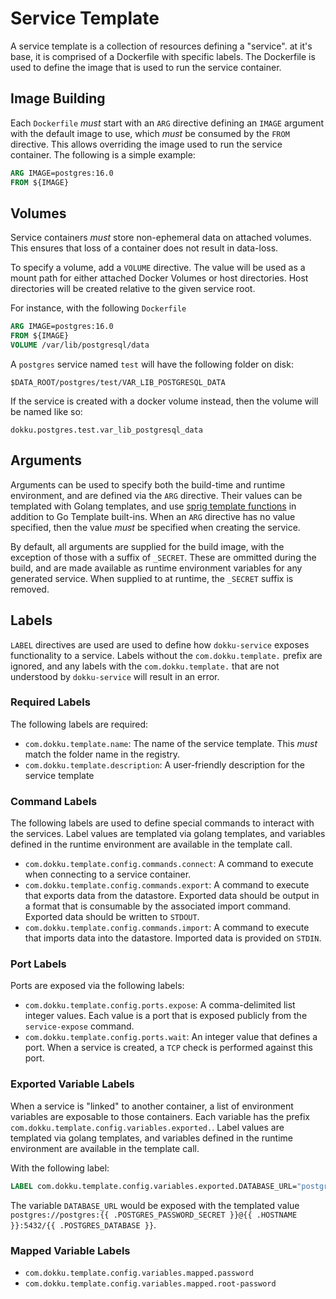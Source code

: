 # Service Template

A service template is a collection of resources defining a "service". at it's base, it is comprised of a Dockerfile with specific labels. The Dockerfile is used to define the image that is used to run the service container.

## Image Building

Each `Dockerfile` _must_ start with an `ARG` directive defining an `IMAGE` argument with the default image to use, which _must_ be consumed by the `FROM` directive. This allows overriding the image used to run the service container. The following is a simple example:

```Dockerfile
ARG IMAGE=postgres:16.0
FROM ${IMAGE}
```

## Volumes

Service containers _must_ store non-ephemeral data on attached volumes. This ensures that loss of a container does not result in data-loss.

To specify a volume, add a `VOLUME` directive. The value will be used as a mount path for either attached Docker Volumes or host directories. Host directories will be created relative to the given service root.

For instance, with the following `Dockerfile`

```Dockerfile
ARG IMAGE=postgres:16.0
FROM ${IMAGE}
VOLUME /var/lib/postgresql/data
```

A `postgres` service named `test` will have the following folder on disk:

```
$DATA_ROOT/postgres/test/VAR_LIB_POSTGRESQL_DATA
```

If the service is created with a docker volume instead, then the volume will be named like so:

```
dokku.postgres.test.var_lib_postgresql_data
```

## Arguments

Arguments can be used to specify both the build-time and runtime environment, and are defined via the `ARG` directive. Their values can be templated with Golang templates, and use [sprig template functions](https://masterminds.github.io/sprig/) in addition to Go Template built-ins. When an `ARG` directive has no value specified, then the value _must_ be specified when creating the service.

By default, all arguments are supplied for the build image, with the exception of those with a suffix of `_SECRET`. These are ommitted during the build, and are made available as runtime environment variables for any generated service. When supplied to at runtime, the `_SECRET` suffix is removed.

## Labels

`LABEL` directives are used are used to define how `dokku-service` exposes functionality to a service. Labels without the `com.dokku.template.` prefix are ignored, and any labels with the `com.dokku.template.` that are not understood by `dokku-service` will result in an error.

### Required Labels

The following labels are required:

- `com.dokku.template.name`: The name of the service template. This _must_ match the folder name in the registry.
- `com.dokku.template.description`: A user-friendly description for the service template

### Command Labels

The following labels are used to define special commands to interact with the services. Label values are templated via golang templates, and variables defined in the runtime environment are available in the template call.

- `com.dokku.template.config.commands.connect`: A command to execute when connecting to a service container.
- `com.dokku.template.config.commands.export`: A command to execute that exports data from the datastore. Exported data should be output in a format that is consumable by the associated import command. Exported data should be written to `STDOUT`.
- `com.dokku.template.config.commands.import`: A command to execute that imports data into the datastore. Imported data is provided on `STDIN`.

### Port Labels

Ports are exposed via the following labels:

- `com.dokku.template.config.ports.expose`: A comma-delimited list integer values. Each value is a port that is exposed publicly from the `service-expose` command.
- `com.dokku.template.config.ports.wait`: An integer value that defines a port. When a service is created, a `TCP` check is performed against this port.

### Exported Variable Labels

When a service is "linked" to another container, a list of environment variables are exposable to those containers. Each variable has the prefix `com.dokku.template.config.variables.exported.`. Label values are templated via golang templates, and variables defined in the runtime environment are available in the template call.

With the following label:

```Dockerfile
LABEL com.dokku.template.config.variables.exported.DATABASE_URL="postgres://postgres:{{ .POSTGRES_PASSWORD_SECRET }}@{{ .HOSTNAME }}:5432/{{ .POSTGRES_DATABASE }}"
```

The variable `DATABASE_URL` would be exposed with the templated value `postgres://postgres:{{ .POSTGRES_PASSWORD_SECRET }}@{{ .HOSTNAME }}:5432/{{ .POSTGRES_DATABASE }}`.

### Mapped Variable Labels

- `com.dokku.template.config.variables.mapped.password`
- `com.dokku.template.config.variables.mapped.root-password`
